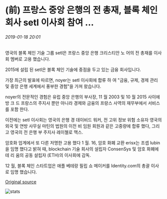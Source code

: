 # (前) 프랑스 중앙 은행의 전 총재, 블록 체인 회사 setl 이사회 참여 ...

###### 2019-01-18 20:01

영국의 블록 체인 기술 그룹 setl은 프랑스 중앙 은행 크리스티안 노 어의 전 총재를 이사회 멤버로 고용 했습니다.

2015에 설립 된 setl은 블록 체인 기술에 중점을 두고 있는 금융 회사입니다.

가장 최근의 발표에 따르면, noyer는 setl 이사회에 합류 하 여 "금융, 규제, 경제 관리 및 중앙 은행 세계에서 풍부한 경험"을 가져 왔습니다.

noyer의 전문적인 경험은 유럽 중앙 은행의 부사장, 11 월 2003 및 10 월 2015 사이에 방 크 드 프랑스의 주지사 뿐만 아니라 경제와 금융의 프랑스 사역의 재무부에서 서비스를 포함 한다.

이전에는 setl 이사회는 영국의 은행 경 데이비드 워커, 전 고위 정보 위험 소유자 영국의 외국 및 연방 사무실 마틴의 법원의 이전 비 임원 회원과 같은 고중량에 합류 했다, 그리고 영국의 전 은행 부 주지사 레이첼로 맥스.

암호화 업계에서 또 다른 저명한 고용 했다 1 월. 16, 암호 화폐 교환 erisx는 조셉 lubin을 임명 했다고 밝혀 때, blockchain 기술 회사의 설립자 ConsenSys 및 암호 화폐에 테 리 움의 공동 설립자 (ETH)의 이사회에 감독.

12 월, 블록 체인 스타트업은 애플 베테랑 필립 쇼 메이커를 Identity.com의 총괄 이사로 임명 했습니다.

[Original source](https://cointelegraph.com/news/former-governor-of-french-central-bank-joins-board-of-directors-of-blockchain-firm-setl)

![stats](https://c.statcounter.com/11760860/0/a89fa40b/1/ "stats")